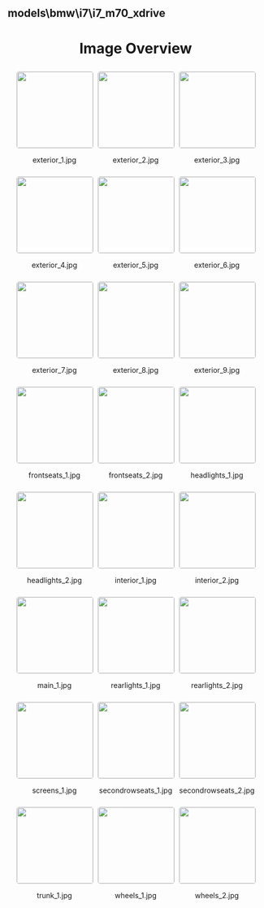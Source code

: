 ## models\bmw\i7\i7_m70_xdrive
<style>
    .image-gallery {
        display: flex;
        flex-wrap: wrap;
        gap: 10px;
        justify-content: center;
        padding: 10px;
    }
    .image-gallery img {
        width: 150px;
        height: auto;
        border: 1px solid #ddd;
        border-radius: 5px;
    }
    .image-gallery div {
        flex: 1 1 calc(33.333% - 20px); /* Three images per row on large screens */
        max-width: 150px;
        text-align: center;
    }
    @media (max-width: 768px) {
        .image-gallery div {
            flex: 1 1 calc(50% - 20px); /* Two images per row on medium screens */
        }
    }
    @media (max-width: 480px) {
        .image-gallery div {
            flex: 1 1 100%; /* One image per row on small screens */
        }
    }
</style>
<h1 style ="text-align: center;"> Image Overview </h1> <div class="image-gallery">
<div>
<img src="https://media.evkx.net/multimedia/models/bmw/i7/i7_m70_xdrive/exterior_1_st.jpg">
<p>exterior_1.jpg</p>
</div>
<div>
<img src="https://media.evkx.net/multimedia/models/bmw/i7/i7_m70_xdrive/exterior_2_st.jpg">
<p>exterior_2.jpg</p>
</div>
<div>
<img src="https://media.evkx.net/multimedia/models/bmw/i7/i7_m70_xdrive/exterior_3_st.jpg">
<p>exterior_3.jpg</p>
</div>
<div>
<img src="https://media.evkx.net/multimedia/models/bmw/i7/i7_m70_xdrive/exterior_4_st.jpg">
<p>exterior_4.jpg</p>
</div>
<div>
<img src="https://media.evkx.net/multimedia/models/bmw/i7/i7_m70_xdrive/exterior_5_st.jpg">
<p>exterior_5.jpg</p>
</div>
<div>
<img src="https://media.evkx.net/multimedia/models/bmw/i7/i7_m70_xdrive/exterior_6_st.jpg">
<p>exterior_6.jpg</p>
</div>
<div>
<img src="https://media.evkx.net/multimedia/models/bmw/i7/i7_m70_xdrive/exterior_7_st.jpg">
<p>exterior_7.jpg</p>
</div>
<div>
<img src="https://media.evkx.net/multimedia/models/bmw/i7/i7_m70_xdrive/exterior_8_st.jpg">
<p>exterior_8.jpg</p>
</div>
<div>
<img src="https://media.evkx.net/multimedia/models/bmw/i7/i7_m70_xdrive/exterior_9_st.jpg">
<p>exterior_9.jpg</p>
</div>
<div>
<img src="https://media.evkx.net/multimedia/models/bmw/i7/i7_m70_xdrive/frontseats_1_st.jpg">
<p>frontseats_1.jpg</p>
</div>
<div>
<img src="https://media.evkx.net/multimedia/models/bmw/i7/i7_m70_xdrive/frontseats_2_st.jpg">
<p>frontseats_2.jpg</p>
</div>
<div>
<img src="https://media.evkx.net/multimedia/models/bmw/i7/i7_m70_xdrive/headlights_1_st.jpg">
<p>headlights_1.jpg</p>
</div>
<div>
<img src="https://media.evkx.net/multimedia/models/bmw/i7/i7_m70_xdrive/headlights_2_st.jpg">
<p>headlights_2.jpg</p>
</div>
<div>
<img src="https://media.evkx.net/multimedia/models/bmw/i7/i7_m70_xdrive/interior_1_st.jpg">
<p>interior_1.jpg</p>
</div>
<div>
<img src="https://media.evkx.net/multimedia/models/bmw/i7/i7_m70_xdrive/interior_2_st.jpg">
<p>interior_2.jpg</p>
</div>
<div>
<img src="https://media.evkx.net/multimedia/models/bmw/i7/i7_m70_xdrive/main_1_st.jpg">
<p>main_1.jpg</p>
</div>
<div>
<img src="https://media.evkx.net/multimedia/models/bmw/i7/i7_m70_xdrive/rearlights_1_st.jpg">
<p>rearlights_1.jpg</p>
</div>
<div>
<img src="https://media.evkx.net/multimedia/models/bmw/i7/i7_m70_xdrive/rearlights_2_st.jpg">
<p>rearlights_2.jpg</p>
</div>
<div>
<img src="https://media.evkx.net/multimedia/models/bmw/i7/i7_m70_xdrive/screens_1_st.jpg">
<p>screens_1.jpg</p>
</div>
<div>
<img src="https://media.evkx.net/multimedia/models/bmw/i7/i7_m70_xdrive/secondrowseats_1_st.jpg">
<p>secondrowseats_1.jpg</p>
</div>
<div>
<img src="https://media.evkx.net/multimedia/models/bmw/i7/i7_m70_xdrive/secondrowseats_2_st.jpg">
<p>secondrowseats_2.jpg</p>
</div>
<div>
<img src="https://media.evkx.net/multimedia/models/bmw/i7/i7_m70_xdrive/trunk_1_st.jpg">
<p>trunk_1.jpg</p>
</div>
<div>
<img src="https://media.evkx.net/multimedia/models/bmw/i7/i7_m70_xdrive/wheels_1_st.jpg">
<p>wheels_1.jpg</p>
</div>
<div>
<img src="https://media.evkx.net/multimedia/models/bmw/i7/i7_m70_xdrive/wheels_2_st.jpg">
<p>wheels_2.jpg</p>
</div>
</div>
